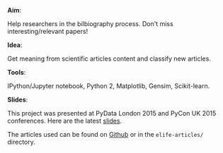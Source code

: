 __Aim__:

Help researchers in the bilbiography process. Don't miss interesting/relevant papers!


__Idea__:

Get meaning from scientific articles content and classify new articles.


__Tools__:

IPython/Jupyter notebook, Python 2, Matplotlib, Gensim, Scikit-learn.


__Slides__:

This project was presented at PyData London 2015 and PyCon UK 2015 conferences.
Here are the latest [slides](http://nbviewer.jupyter.org/format/slides/github/Eleonore9/get-articles-meaning/blob/master/notebooks/Eleonore_PyCon_UK2015.ipynb).



The articles used can be found on [Github](http://github.com/elifesciences/elife-articles) or in the `elife-articles/` directory.
